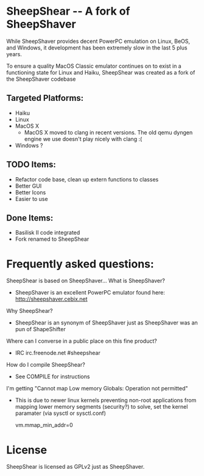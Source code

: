 SheepShear -- A fork of SheepShaver
===================================

While SheepShaver provides decent PowerPC emulation
on Linux, BeOS, and Windows, it development has been
extremely slow in the last 5 plus years.

To ensure a quality MacOS Classic emulator continues
on to exist in a functioning state for Linux and Haiku,
SheepShear was created as a fork of the SheepShaver codebase

Targeted Platforms:
-------------------
 * Haiku
 * Linux
 * MacOS X
   - MacOS X moved to clang in recent versions. The old qemu
     dyngen engine we use doesn't play nicely with clang :(
 * Windows ?

TODO Items:
-----------
 * Refactor code base, clean up extern functions to classes
 * Better GUI
 * Better Icons
 * Easier to use

Done Items:
-----------
 * Basilisk II code integrated
 * Fork renamed to SheepShear


Frequently asked questions:
===========================

SheepShear is based on SheepShaver... What is SheepShaver?
 - SheepShaver is an excellent PowerPC emulator found here:
   http://sheepshaver.cebix.net
   
Why SheepShear?
 - SheepShear is an synonym of SheepShaver just as
   SheepShaver was an pun of ShapeShifter

Where can I converse in a public place on this fine product?
 - IRC
   irc.freenode.net #sheepshear

How do I compile SheepShear?
 - See COMPILE for instructions

I'm getting "Cannot map Low memory Globals: Operation not permitted"
 - This is due to newer linux kernels preventing non-root
   applications from mapping lower memory segments (security?)
   to solve, set the kernel paramater (via sysctl or sysctl.conf)

   vm.mmap_min_addr=0

License
=======

SheepShear is licensed as GPLv2 just as SheepShaver.

